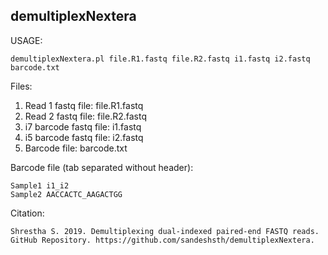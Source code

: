 ## demultiplexNextera

USAGE:

```
demultiplexNextera.pl file.R1.fastq file.R2.fastq i1.fastq i2.fastq barcode.txt
```

Files:
1. Read 1 fastq file: file.R1.fastq 
2. Read 2 fastq file: file.R2.fastq 
3. i7 barcode fastq file: i1.fastq
4. i5 barcode fastq file: i2.fastq 
5. Barcode file: barcode.txt

Barcode file (tab separated without header):

```
Sample1 i1_i2
Sample2 AACCACTC_AAGACTGG
```

Citation:
```
Shrestha S. 2019. Demultiplexing dual-indexed paired-end FASTQ reads. GitHub Repository. https://github.com/sandeshsth/demultiplexNextera.
```
